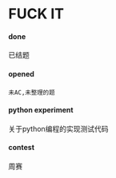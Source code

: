 # FUCK IT

#### done
已结题

#### opened
`未AC,未整理的题`

#### python experiment
关于python编程的实现测试代码

#### contest
周赛



